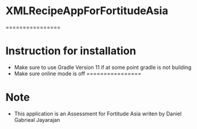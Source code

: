 # XMLRecipeAppForFortitudeAsia
================

# Instruction for installation
- Make sure to use Gradle Version 11 if at some point gradle is not building
- Make sure online mode is off
================

# Note
- This application is an Assessment for Fortitude Asia writen by Daniel Gabrieal Jayarajan
